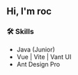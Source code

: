 ## Hi, I'm roc

<!--START_SECTION:waka-->
<!--END_SECTION:waka-->

### 🛠️ Skills
- Java (Junior)
- Vue | Vite | Vant UI
- Ant Design Pro
